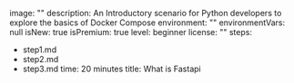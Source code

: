 image: ""
description: An Introductory scenario for Python developers to explore the basics of Docker Compose
environment: ""
environmentVars: null
isNew: true
isPremium: true
level: beginner
license: ""
steps:
- step1.md
- step2.md
- step3.md
time: 20 minutes
title: What is Fastapi
